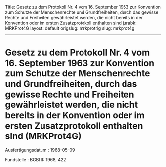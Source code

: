 Title: Gesetz zu dem Protokoll Nr. 4 vom 16. September 1963 zur Konvention zum Schutze
  der Menschenrechte und Grundfreiheiten, durch das gewisse Rechte und Freiheiten
  gewährleistet werden, die nicht bereits in der Konvention oder im ersten Zusatzprotokoll
  enthalten sind
jurabk: MRKProt4G
layout: default
origslug: mrkprot4g
slug: mrkprot4g

---

# Gesetz zu dem Protokoll Nr. 4 vom 16. September 1963 zur Konvention zum Schutze der Menschenrechte und Grundfreiheiten, durch das gewisse Rechte und Freiheiten gewährleistet werden, die nicht bereits in der Konvention oder im ersten Zusatzprotokoll enthalten sind (MRKProt4G)

Ausfertigungsdatum
:   1968-05-09

Fundstelle
:   BGBl II: 1968, 422

